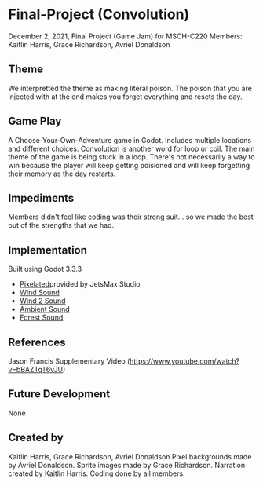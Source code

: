 # Final-Project (Convolution)
December 2, 2021, Final Project (Game Jam) for MSCH-C220
Members: Kaitlin Harris, Grace Richardson, Avriel Donaldson

## Theme
We interpretted the theme as making literal poison. The poison that you are injected with at the end makes you forget everything and resets the day.

## Game Play
A Choose-Your-Own-Adventure game in Godot. Includes multiple locations and different choices. Convolution is another word for loop or coil. The main theme of the game is being stuck in a loop. There's not necessarily a way to win because the player will keep getting poisioned and will keep forgetting their memory as the day restarts. 

## Impediments
 Members didn't feel like coding was their strong suit... so we made the best out of the strengths that we had. 

## Implementation
Built using Godot 3.3.3
 * [Pixelated](https://fontesk.com/pixelated-display-font/)provided by JetsMax Studio
 * [Wind Sound](https://freesound.org/people/cusconauta/sounds/219148//)
 * [Wind 2 Sound](https://freesound.org/people/kangaroovindaloo/sounds/267891/)
 * [Ambient Sound](https://freesound.org/people/Stratocube/sounds/456289/)
 * [Forest Sound](https://freesound.org/people/wck1966/sounds/423282/)


## References
Jason Francis Supplementary Video (https://www.youtube.com/watch?v=bBAZTqT6vJU)

## Future Development
None 

## Created by
Kaitlin Harris, Grace Richardson, Avriel Donaldson
Pixel backgrounds made by Avriel Donaldson. Sprite images made by Grace Richardson. Narration created by Kaitlin Harris. Coding done by all members.
